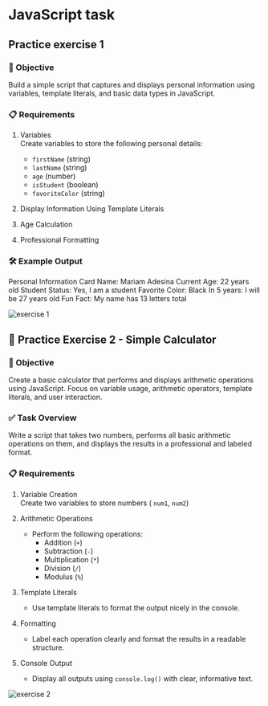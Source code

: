 # JavaScript task 

##  Practice exercise 1
### 📌 Objective

Build a simple script that captures and displays personal information using variables, template literals, and basic data types in JavaScript.

### 📋 Requirements

1. Variables  
   Create variables to store the following personal details:
   - `firstName` (string)
   - `lastName` (string)
   - `age` (number)
   - `isStudent` (boolean)
   - `favoriteColor` (string)

2. Display Information Using Template Literals  
3. Age Calculation  
4. Professional Formatting 
   

### 🛠️ Example Output
Personal Information Card
Name: Mariam Adesina
Current Age: 22 years old
Student Status: Yes, I am a student
Favorite Color: Black
In 5 years: I will be 27 years old
Fun Fact: My name has 13 letters total

![exercise 1](https://github.com/user-attachments/assets/c3ae37e4-bfdb-4fc4-868f-14e359bc3130)




## 🎯 Practice Exercise 2 - Simple Calculator

### 📌 Objective
Create a basic calculator that performs and displays arithmetic operations using JavaScript. Focus on variable usage, arithmetic operators, template literals, and user interaction.

### ✅ Task Overview
Write a script that takes two numbers, performs all basic arithmetic operations on them, and displays the results in a professional and labeled format.


### 📋 Requirements
1. Variable Creation  
 Create two variables to store numbers ( `num1`, `num2`)

2. Arithmetic Operations 
   - Perform the following operations:
     - Addition (`+`)
     - Subtraction (`-`)
     - Multiplication (`*`)
     - Division (`/`)
     - Modulus (`%`)

3. Template Literals  
   - Use template literals to format the output nicely in the console.

4. Formatting  
   - Label each operation clearly and format the results in a readable structure.

5. Console Output 
   - Display all outputs using `console.log()` with clear, informative text.

![exercise 2]("https://github.com/user-attachments/assets/90331a16-5607-4c77-8c2a-051b73483259")




